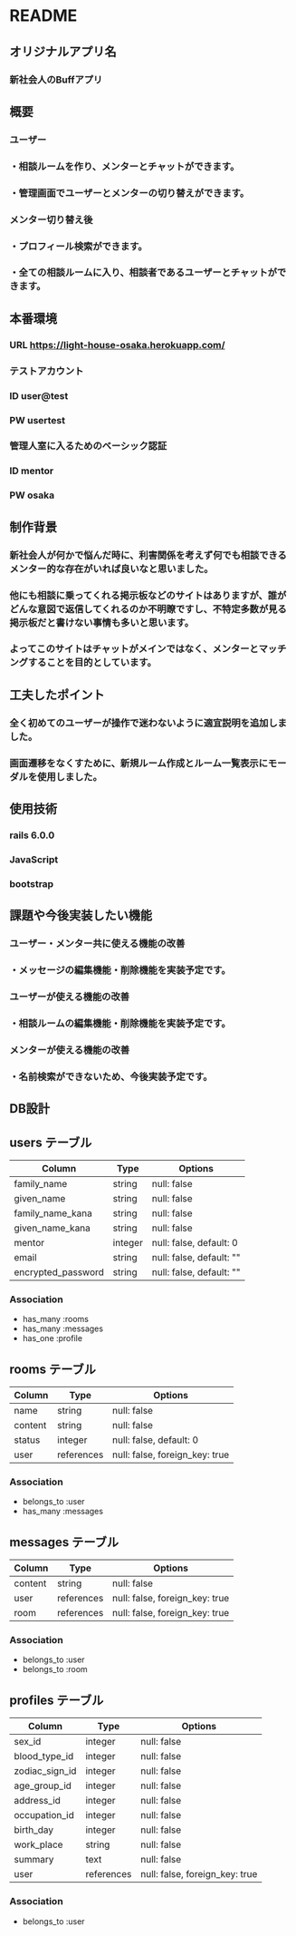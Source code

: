 # README

## オリジナルアプリ名
### 新社会人のBuffアプリ

## 概要
### ユーザー
### ・相談ルームを作り、メンターとチャットができます。
### ・管理画面でユーザーとメンターの切り替えができます。

### メンター切り替え後
### ・プロフィール検索ができます。
### ・全ての相談ルームに入り、相談者であるユーザーとチャットができます。

## 本番環境
### URL https://light-house-osaka.herokuapp.com/
### テストアカウント
### ID user@test
### PW usertest
### 管理人室に入るためのベーシック認証
### ID mentor
### PW osaka

## 制作背景
### 新社会人が何かで悩んだ時に、利害関係を考えず何でも相談できるメンター的な存在がいれば良いなと思いました。
### 他にも相談に乗ってくれる掲示板などのサイトはありますが、誰がどんな意図で返信してくれるのか不明瞭ですし、不特定多数が見る掲示板だと書けない事情も多いと思います。
### よってこのサイトはチャットがメインではなく、メンターとマッチングすることを目的としています。

## 工夫したポイント
### 全く初めてのユーザーが操作で迷わないように適宜説明を追加しました。
### 画面遷移をなくすために、新規ルーム作成とルーム一覧表示にモーダルを使用しました。

## 使用技術
### rails 6.0.0
### JavaScript
### bootstrap

## 課題や今後実装したい機能
### ユーザー・メンター共に使える機能の改善
### ・メッセージの編集機能・削除機能を実装予定です。
### ユーザーが使える機能の改善
### ・相談ルームの編集機能・削除機能を実装予定です。
### メンターが使える機能の改善
### ・名前検索ができないため、今後実装予定です。

## DB設計

## users テーブル

| Column                     | Type       | Options                        |
| -------------------------- | ---------- | ------------------------------ |
| family_name                | string     | null: false                    |
| given_name                 | string     | null: false                    |
| family_name_kana           | string     | null: false                    |
| given_name_kana            | string     | null: false                    |
| mentor                     | integer    | null: false, default: 0        |
| email                      | string     | null: false, default: ""       |
| encrypted_password         | string     | null: false, default: "" |

### Association

- has_many :rooms
- has_many :messages
- has_one  :profile

## rooms テーブル

| Column                     | Type       | Options                        |
| -------------------------- | ---------- | ------------------------------ |
| name                       | string     | null: false                    |
| content                    | string     | null: false                    |
| status                     | integer    | null: false, default: 0        |
| user                       | references | null: false, foreign_key: true |

### Association
- belongs_to :user
- has_many :messages

## messages テーブル

| Column                     | Type       | Options                        |
| -------------------------- | ---------- | ------------------------------ |
| content                    | string     | null: false                    |
| user                       | references | null: false, foreign_key: true |
| room                       | references | null: false, foreign_key: true |

### Association
- belongs_to :user
- belongs_to :room

## profiles テーブル

| Column                     | Type       | Options                        |
| -------------------------- | ---------- | ------------------------------ |
| sex_id                     | integer    | null: false                    |
| blood_type_id              | integer    | null: false                    |
| zodiac_sign_id             | integer    | null: false                    |
| age_group_id               | integer    | null: false                    |
| address_id                 | integer    | null: false                    |
| occupation_id              | integer    | null: false                    |
| birth_day                  | integer    | null: false                    |
| work_place                 | string     | null: false                    |
| summary                    | text       | null: false                    |
| user                       | references | null: false, foreign_key: true |

### Association
- belongs_to :user




